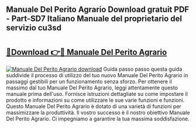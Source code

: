 ## Manuale Del Perito Agrario Download gratuit PDF - Part-SD7 Italiano Manuale del proprietario del servizio cu3sd

# <h2><a href="http://dfgwqq.blite.top/?on=Manuale+Del+Perito+Agrario">🔗Download 👉🔴 Manuale Del Perito Agrario</a></h2>

[![Manuale Del Perito Agrario download](https://i.imgur.com/lujVjoI.png)](http://dfgwqq.blite.top/?on=Manuale+Del+Perito+Agrario)
Guida passo passo questa guida suddivide il processo di utilizzo del tuo nuovo Manuale Del Perito Agrario in passaggi gestibili per un funzionamento senza sforzo. Per ottenere il massimo dal tuo Manuale Del Perito Agrario, leggi attentamente questo manuale prima dell'uso. Fornisce istruzioni dettagliate su come impostare il prodotto e informazioni su come utilizzare le sue varie funzioni e funzioni. Questo Manuale Del Perito Agrario è dotato di una varietà di funzioni per massimizzare la produttività. Il vostro successo è il nostro obiettivo Manuale Del Perito Agrario. Ci impegniamo a garantire la tua massima soddisfazione.
